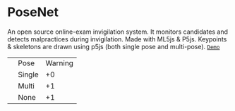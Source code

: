 # PoseNet
An open source online-exam invigilation system. It monitors candidates and detects malpractices during invigilation. Made with ML5js & P5js. Keypoints & skeletons are drawn using p5js (both single pose and multi-pose). <a href="https://soumyadeepdatta.github.io/pnet-cam/">`Demo`</a>
<table>
  <th>
    <td>Pose</td>
    <td>Warning</td>
  </th>
  <tr>
    <td></td>
    <td>Single</td>
    <td>+0</td>
  </tr>
  <tr>
    <td></td>
    <td>Multi</td>
    <td>+1</td>
  </tr>
  <tr>
    <td></td>
    <td>None</td>
    <td>+1</td>
  </tr>
</table>

